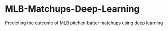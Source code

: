 # MLB-Matchups-Deep-Learning
Predicting the outcome of MLB pitcher-batter matchups using deep learning
